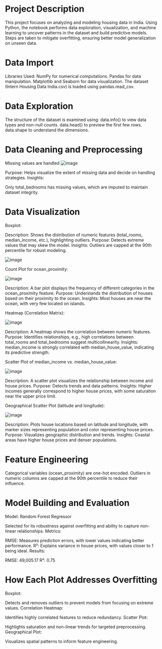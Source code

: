 

# Project Description
This project focuses on analyzing and modeling housing data in India. Using Python, the notebook performs data exploration, visualization, and machine learning to uncover patterns in the dataset and build predictive models. Steps are taken to mitigate overfitting, ensuring better model generalization on unseen data.

# Data Import
Libraries Used:
NumPy for numerical computations.
Pandas for data manipulation.
Matplotlib and Seaborn for data visualization.
The dataset (Intern Housing Data India.csv) is loaded using pandas.read_csv.

# Data Exploration
The structure of the dataset is examined using:
data.info() to view data types and non-null counts.
data.head() to preview the first few rows.
data.shape to understand the dimensions.

# Data Cleaning and Preprocessing
Missing values are handled 
![image](https://github.com/user-attachments/assets/fc225b35-9a40-482e-ab78-d34fb2c7ae08)

Purpose: Helps visualize the extent of missing data and decide on handling strategies.
Insights:

Only total_bedrooms has missing values, which are imputed to maintain dataset integrity.

# Data Visualization
Boxplot:

Description: Shows the distribution of numeric features (total_rooms, median_income, etc.), highlighting outliers.
Purpose: Detects extreme values that may skew the model.
Insights: Outliers are capped at the 90th percentile for robust modeling.

![image](https://github.com/user-attachments/assets/72b1044b-6f65-4750-8c30-181f645899d1)

Count Plot for ocean_proximity:

![image](https://github.com/user-attachments/assets/f19e817c-d3be-422d-925c-8557f76aacec)


Description: A bar plot displays the frequency of different categories in the ocean_proximity feature.
Purpose: Understands the distribution of houses based on their proximity to the ocean.
Insights: Most houses are near the ocean, with very few located on islands.

Heatmap (Correlation Matrix):

![image](https://github.com/user-attachments/assets/f8187c6b-b7e5-44ca-b644-f1a72c43190b)


Description: A heatmap shows the correlation between numeric features.
Purpose: Identifies relationships, e.g., high correlations between total_rooms and total_bedrooms suggest multicollinearity.
Insights: median_income is strongly correlated with median_house_value, indicating its predictive strength.


Scatter Plot of median_income vs. median_house_value:

![image](https://github.com/user-attachments/assets/6adbc7b2-6761-4d56-bb0d-e36935652580)


Description: A scatter plot visualizes the relationship between income and house prices.
Purpose: Detects trends and data patterns.
Insights: Higher incomes generally correspond to higher house prices, with some saturation near the upper price limit.


Geographical Scatter Plot (latitude and longitude):

![image](https://github.com/user-attachments/assets/c8c795bf-952b-47ab-863a-49de516f09cb)


Description: Plots house locations based on latitude and longitude, with marker sizes representing population and color representing house prices.
Purpose: Visualizes geographic distribution and trends.
Insights: Coastal areas have higher house prices and denser populations.

# Feature Engineering
Categorical variables (ocean_proximity) are one-hot encoded.
Outliers in numeric columns are capped at the 90th percentile to reduce their influence.


# Model Building and Evaluation
Model: Random Forest Regressor

Selected for its robustness against overfitting and ability to capture non-linear relationships.
Metrics:

RMSE: Measures prediction errors, with lower values indicating better performance.
R²: Explains variance in house prices, with values closer to 1 being ideal.
Results:

RMSE: 49,005.17
R²: 0.75

# How Each Plot Addresses Overfitting
Boxplot:

Detects and removes outliers to prevent models from focusing on extreme values.
Correlation Heatmap:

Identifies highly correlated features to reduce redundancy.
Scatter Plot:

Highlights saturation and non-linear trends for targeted preprocessing.
Geographical Plot:

Visualizes spatial patterns to inform feature engineering.


